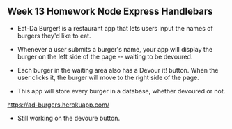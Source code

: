 ## Week 13 Homework Node Express Handlebars 

* Eat-Da Burger! is a restaurant app that lets users input the names of burgers they'd like to eat.

* Whenever a user submits a burger's name, your app will display the burger on the left side of the page -- waiting to be devoured.


* Each burger in the waiting area also has a Devour it! button. When the user clicks it, the burger will move to the right side of the page.


* This app will store every burger in a database, whether devoured or not.


https://ad-burgers.herokuapp.com/

* Still working on the devoure button.

